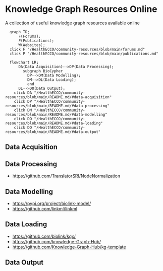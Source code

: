 # Knowledge Graph Resources Online
A collection of useful knowledge graph resources available online
```mermaid
  graph TD; 
      F(Forums);
      P(Publications);
      W(Websites);
  click F "/HealthECCO/community-resources/blob/main/forums.md"
  click P "/HealthECCO/community-resources/blob/main/publications.md"
```
```mermaid
  flowchart LR; 
      DA(Data Acquisition)-->DP(Data Processing);
        subgraph BioCypher
          DP-->DM(Data Modelling);
          DM-->DL(Data Loading);
          end
      DL-->DO(Data Output);
    click DA "/HealthECCO/community-resources/blob/main/README.md/#data-acquisition"
    click DP "/HealthECCO/community-resources/blob/main/README.md/#data-processing"
    click DM "/HealthECCO/community-resources/blob/main/README.md/#data-modelling"
    click DO "/HealthECCO/community-resources/blob/main/README.md/#data-loading"    
    click DO "/HealthECCO/community-resources/blob/main/README.md/#data-output"  
```
## Data Acquisition

## Data Processing
- https://github.com/TranslatorSRI/NodeNormalization

## Data Modelling
- https://pypi.org/project/biolink-model/
- https://github.com/linkml/linkml

## Data Loading
- https://github.com/biolink/kgx/
- https://github.com/knowledge-Graph-Hub/
- https://github.com/Knowledge-Graph-Hub/kg-template

## Data Output
